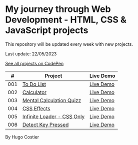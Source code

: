 # My journey through Web Development - HTML, CSS & JavaScript projects

This repository will be updated every week with new projects.

Last update: 22/05/2023

[See all projects on CodePen](https://codepen.io/collection/YyvxdQ?sort_order=desc&sort_by=itemcreatedat&grid_type=grid)

|  #  | Project                                                            | Live Demo                                              |
| :-: | ------------------------------------------------------------------ | ------------------------------------------------------ |
| 001 | [To Do List](001%20-%20To%20Do%20List)                             | [Live Demo](https://codepen.io/HugoWebDev/pen/xxyzvBB) |
| 002 | [Calculator](002%20-%20Calculator)                                 | [Live Demo](https://codepen.io/HugoWebDev/pen/dygqOzP) |
| 003 | [Mental Calculation Quizz](003%20-%20Mental%20Calculation%20Quizz) | [Live Demo](https://codepen.io/HugoWebDev/pen/BaqGdLq) |
| 004 | [CSS Effects](004%20-%20CSS%20Effects)                             | [Live Demo](https://codepen.io/HugoWebDev/pen/VwEqqMb) |
| 005 | [Infinite Loader - CSS Only](005%20-%20Infinite%20Loader)          | [Live Demo](https://codepen.io/HugoWebDev/pen/mdzaoyd) |
| 006 | [Detect Key Pressed](006%20-%20Key%20Pressed)                      | [Live Demo](https://codepen.io/HugoWebDev/pen/LYgqZRa) |

By Hugo Costier
